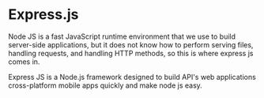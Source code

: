# Express.js

Node JS is a fast JavaScript runtime environment that we use to build server-side applications, but it does not know how to perform serving files, handling requests, and handling HTTP methods, so this is where express js comes in.

Express JS is a Node.js framework designed to build API's web applications cross-platform mobile apps quickly and make node js easy.
